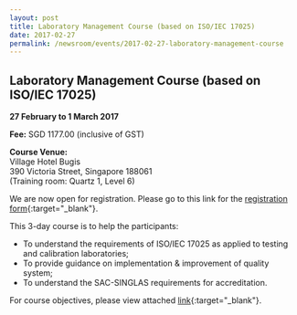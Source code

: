 ```yaml
---
layout: post
title: Laboratory Management Course (based on ISO/IEC 17025)
date: 2017-02-27
permalink: /newsroom/events/2017-02-27-laboratory-management-course
---
```

## Laboratory Management Course (based on ISO/IEC 17025)
**27 February to 1 March 2017**

**Fee:** SGD 1177.00 (inclusive of GST) 
 
**Course Venue:**  
Village Hotel Bugis  
390 Victoria Street, Singapore 188061  
(Training room: Quartz 1, Level 6)
 
We are now open for registration. Please go to this link for the [registration form](/files/events/Registration%20form%20(LM%20and%20IA)%20-%20Feb%20to%20Mar%202017.docx){:target="_blank"}.
 
This 3-day course is to help the participants:
* To understand the requirements of ISO/IEC 17025 as applied to testing and
calibration laboratories;
* To provide guidance on implementation & improvement of quality system;
* To understand the SAC-SINGLAS requirements for accreditation.
 
For course objectives, please view attached [link](/files/events/Lab%20Management%20Course.pdf){:target="_blank"}.
